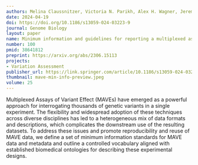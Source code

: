 ```yaml
---
authors: Melina Claussnitzer, Victoria N. Parikh, Alex H. Wagner, Jeremy A. Arbesfeld, Carol J. Bult, Helen V. Firth, Lara A. Muffley, Alex N. Nguyen Ba, Kevin Riehle, Frederick P. Roth, Daniel Tabet, Benedetta Bolognesi, Andrew M. Glazer, Alan F. Rubin
date: 2024-04-19
doi: https://doi.org/10.1186/s13059-024-03223-9
journal: Genome Biology
layout: paper
name: Minimum information and guidelines for reporting a multiplexed assay of variant effect
number: 100
pmid: 38641812
preprint: https://arxiv.org/abs/2306.15113
projects:
- Variation Assessment
publisher_url: https://link.springer.com/article/10.1186/s13059-024-03223-9
thumbnail: mave-min-info-preview.jpeg
volume: 25
---
```

Multiplexed Assays of Variant Effect (MAVEs) have emerged as a powerful approach for interrogating thousands of genetic variants in a single experiment. The flexibility and widespread adoption of these techniques across diverse disciplines has led to a heterogeneous mix of data formats and descriptions, which complicates the downstream use of the resulting datasets. To address these issues and promote reproducibility and reuse of MAVE data, we define a set of minimum information standards for MAVE data and metadata and outline a controlled vocabulary aligned with established biomedical ontologies for describing these experimental designs.

